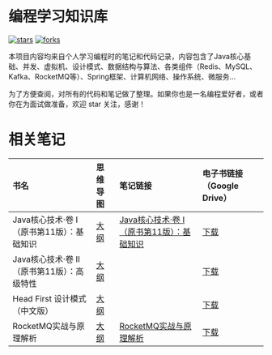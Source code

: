 # 编程学习知识库

[![stars](https://img.shields.io/github/stars/Fangfang-Lee/code-learn-library?color=42b883&logo=github&style=flat-square&logoColor=ffffff)](https://github.com/Fangfang-Lee/code-learn-library/stargazers)
[![forks](https://img.shields.io/github/forks/Fangfang-Lee/code-learn-library?color=42b883&logo=github&style=flat-square&logoColor=ffffff)](https://github.com/Fangfang-Lee/code-learn-library/network/members)

本项目内容均来自个人学习编程时的笔记和代码记录，内容包含了Java核心基础、并发、虚拟机、设计模式、数据结构与算法、各类组件（Redis、MySQL、Kafka、RocketMQ等）、Spring框架、计算机网络、操作系统、微服务...

为了方便查阅，对所有的代码和笔记做了整理。如果你也是一名编程爱好者，或者你在为面试做准备，欢迎 star 关注，感谢！

# 相关笔记
| 书名                         | 思维导图                                                                                                                     |笔记链接                                                                                                          | 电子书链接（Google Drive）                                                                         | 
|:---------------------------|:-------------------------------------------------------------------------------------------------------------------------|:--------------------------------------------------------------------------------------------------------------|:--------------------------------------------------------------------------------------------|
| Java核心技术·卷 I（原书第11版）：基础知识  | [大纲](https://www.processon.com/view/link/62b1c22f1e0853072c1d3750)                                                       | [Java核心技术·卷 I（原书第11版）：基础知识](https://detailed-tote-039.notion.site/Java-I-11-b7a5a539cd8d41ab9a806b0276ecfe4c) | [下载](https://drive.google.com/file/d/1fc_1kM5SGJi14VdIv2Obbvoth0JfVb1M/view?usp=sharing)    |
| Java核心技术·卷 II（原书第11版）：高级特性 | [大纲](https://www.processon.com/view/link/62e14cb8e401fd0727a653af)                                                       |                                                                                                              | [下载](https://drive.google.com/file/d/1qFbL4A_QQzeVW66wAu7ZOoEu0ws6ctrX/view?usp=sharing)    |
| Head First 设计模式（中文版） | [大纲](https://www.processon.com/view/link/62e2a05407912907912ef5a2)                                                       |                                                                                                              | [下载](https://drive.google.com/file/d/1q9Z2W-kw0jSSWXGAMEOxqm80zJWDfX3A/view?usp=sharing)    |
| RocketMQ实战与原理解析   | [大纲](https://www.processon.com/view/link/62c17e147d9c08588cb90f2c)                                                       | [RocketMQ实战与原理解析](https://detailed-tote-039.notion.site/RocketMQ-c1b3a5cddaca4f65a252fbbd04670866) | [下载](https://drive.google.com/file/d/1WVjhLPi4XDHrS4Gc66xmBlHAgSJs_MJa/view?usp=sharing)    |